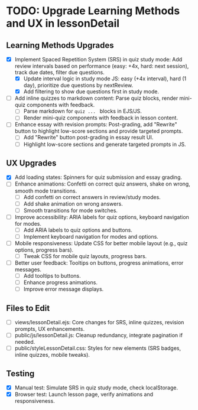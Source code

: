 # TODO: Upgrade Learning Methods and UX in lessonDetail

## Learning Methods Upgrades
- [x] Implement Spaced Repetition System (SRS) in quiz study mode: Add review intervals based on performance (easy: +4x, hard: next session), track due dates, filter due questions.
  - [x] Update interval logic in study mode JS: easy (+4x interval), hard (1 day), prioritize due questions by nextReview.
  - [x] Add filtering to show due questions first in study mode.
- [ ] Add inline quizzes to markdown content: Parse quiz blocks, render mini-quiz components with feedback.
  - [ ] Parse markdown for ```quiz ... ``` blocks in EJS/JS.
  - [ ] Render mini-quiz components with feedback in lesson content.
- [ ] Enhance essay with revision prompts: Post-grading, add "Rewrite" button to highlight low-score sections and provide targeted prompts.
  - [ ] Add "Rewrite" button post-grading in essay result UI.
  - [ ] Highlight low-score sections and generate targeted prompts in JS.

## UX Upgrades
- [x] Add loading states: Spinners for quiz submission and essay grading.
- [ ] Enhance animations: Confetti on correct quiz answers, shake on wrong, smooth mode transitions.
  - [ ] Add confetti on correct answers in review/study modes.
  - [ ] Add shake animation on wrong answers.
  - [ ] Smooth transitions for mode switches.
- [ ] Improve accessibility: ARIA labels for quiz options, keyboard navigation for modes.
  - [ ] Add ARIA labels to quiz options and buttons.
  - [ ] Implement keyboard navigation for modes and options.
- [ ] Mobile responsiveness: Update CSS for better mobile layout (e.g., quiz options, progress bars).
  - [ ] Tweak CSS for mobile quiz layouts, progress bars.
- [ ] Better user feedback: Tooltips on buttons, progress animations, error messages.
  - [ ] Add tooltips to buttons.
  - [ ] Enhance progress animations.
  - [ ] Improve error message displays.

## Files to Edit
- [ ] views/lessonDetail.ejs: Core changes for SRS, inline quizzes, revision prompts, UX enhancements.
- [ ] public/js/lessonDetail.js: Cleanup redundancy, integrate pagination if needed.
- [ ] public/styleLessonDetail.css: Styles for new elements (SRS badges, inline quizzes, mobile tweaks).

## Testing
- [x] Manual test: Simulate SRS in quiz study mode, check localStorage.
- [x] Browser test: Launch lesson page, verify animations and responsiveness.

